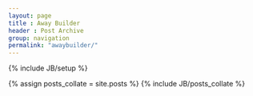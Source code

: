 ```yaml
---
layout: page
title : Away Builder
header : Post Archive
group: navigation
permalink: "awaybuilder/"
---
```

{% include JB/setup %}

{% assign posts_collate = site.posts %}
{% include JB/posts_collate %}

